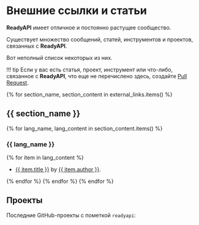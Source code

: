# Внешние ссылки и статьи

**ReadyAPI** имеет отличное и постоянно растущее сообщество.

Существует множество сообщений, статей, инструментов и проектов, связанных с **ReadyAPI**.

Вот неполный список некоторых из них.

!!! tip
    Если у вас есть статья, проект, инструмент или что-либо, связанное с **ReadyAPI**, что еще не перечислено здесь, создайте <a href="https://github.com/readyapi/readyapi/edit/master/docs/en/data/external_links.yml" class="external-link" target="_blank">Pull Request</a>.

{% for section_name, section_content in external_links.items() %}

## {{ section_name }}

{% for lang_name, lang_content in section_content.items() %}

### {{ lang_name }}

{% for item in lang_content %}

* <a href="{{ item.link }}" class="external-link" target="_blank">{{ item.title }}</a> by <a href="{{ item.author_link }}" class="external-link" target="_blank">{{ item.author }}</a>.

{% endfor %}
{% endfor %}
{% endfor %}

## Проекты

Последние GitHub-проекты с пометкой `readyapi`:

<div class="github-topic-projects">
</div>
